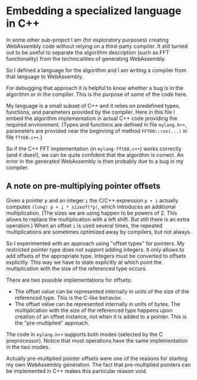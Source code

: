 Embedding a specialized language in C++
=======================================

In some other sub-project I am (for exploratory purposes) creating WebAssembly
code without relying on a third-party compiler.  It still turned out to be
useful to separate the algorithm description (such as FFT functionality) from
the technicalities of generating WebAssembly.

So I defined a language for the algorithm and I am writing a compiler from that
language to WebAssembly.

For debugging that approach it is helpful to know whether a bug is in the
algorithm or in the compiler.  This is the purpose of some of the code here.

My language is a small subset of C++ and it relies on predefined types,
functions, and parameters provided by the compiler.  Here in this file I embed
the algorithm implementation in actual C++ code providing the required
environment.  (Types and functions are defined in file `mylang.h++`, parameters
are provided near the beginning of method `FFT60::run(...)` in file
`fft60.c++`.)

So if the C++ FFT implementation (in `mylang-fft60.c++`) works correctly (and
it does!), we can be quite confident that the algorithm is correct.  An error in
the generated WebAssembly is then probably due to a bug in my compiler.


A note on pre-multiplying pointer offsets
-----------------------------------------

Given a pointer `p` and an integer `i` the C/C++ expression `p + i` actually
computes `(long) p + i * sizeof(*p)`, which introduces an additional
multiplication.  (The sizes we are using happen to be powers of 2.  This allows
to replace the multiplication with a left shift.  But still there is an extra
operation.)  When an offset `i` is used several times, the repeated
multiplications are sometimes optimized away by compilers, but not always.

So I experimented with an approach using "offset types" for pointers.
My restricted pointer type does not support adding integers.  It only allows to
add offsets of the appropriate type.  Integers must be converted to offsets
explicitly.  This way we have to state explicitly at which point the
multiplication with the size of the referenced type occurs.

There are two possible implementations for offsets:
- The offset value can be represented internally in units of the size of the
  referenced type.  This is the C-like behavior.
- The offset value can be represented internally in units of bytes.  The
  multiplication with the size of the referenced type happens upon creation of
  an offset instance, not when it is added to a pointer.  This is the
  "pre-multiplied" approach.

The code in `mylang.h++` supports both modes (selected by the C preprocessor).
Notice that most operations have the same implementation in the two modes.

Actually pre-multiplied pointer offsets were one of the reasons for starting my
own WebAssembly generation.  The fact that pre-multiplied pointers can be
implemented in C++ makes this particular reason void.
